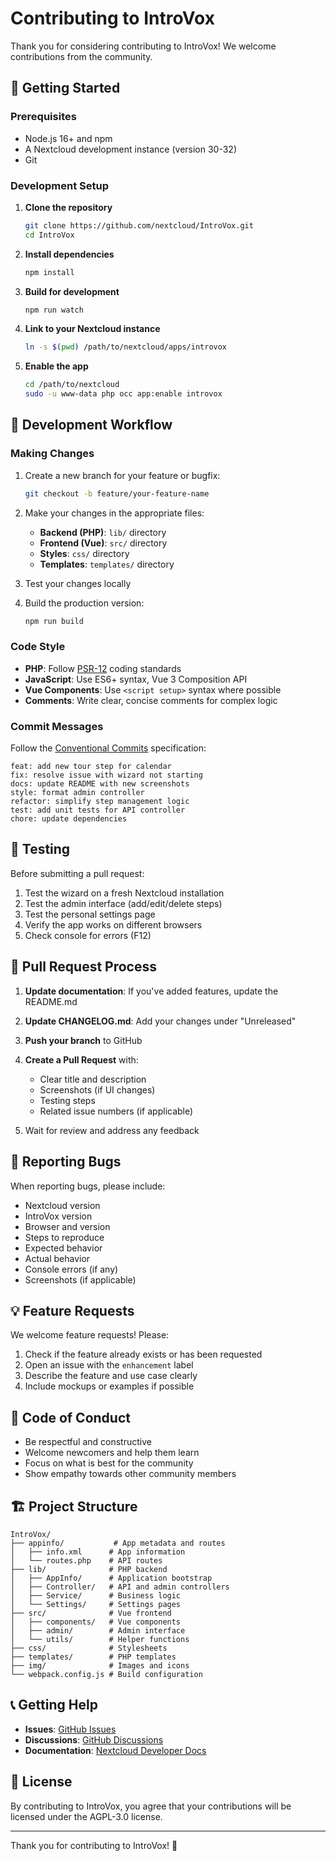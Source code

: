 # Contributing to IntroVox

Thank you for considering contributing to IntroVox! We welcome contributions from the community.

## 🚀 Getting Started

### Prerequisites

- Node.js 16+ and npm
- A Nextcloud development instance (version 30-32)
- Git

### Development Setup

1. **Clone the repository**
   ```bash
   git clone https://github.com/nextcloud/IntroVox.git
   cd IntroVox
   ```

2. **Install dependencies**
   ```bash
   npm install
   ```

3. **Build for development**
   ```bash
   npm run watch
   ```

4. **Link to your Nextcloud instance**
   ```bash
   ln -s $(pwd) /path/to/nextcloud/apps/introvox
   ```

5. **Enable the app**
   ```bash
   cd /path/to/nextcloud
   sudo -u www-data php occ app:enable introvox
   ```

## 🔨 Development Workflow

### Making Changes

1. Create a new branch for your feature or bugfix:
   ```bash
   git checkout -b feature/your-feature-name
   ```

2. Make your changes in the appropriate files:
   - **Backend (PHP)**: `lib/` directory
   - **Frontend (Vue)**: `src/` directory
   - **Styles**: `css/` directory
   - **Templates**: `templates/` directory

3. Test your changes locally

4. Build the production version:
   ```bash
   npm run build
   ```

### Code Style

- **PHP**: Follow [PSR-12](https://www.php-fig.org/psr/psr-12/) coding standards
- **JavaScript**: Use ES6+ syntax, Vue 3 Composition API
- **Vue Components**: Use `<script setup>` syntax where possible
- **Comments**: Write clear, concise comments for complex logic

### Commit Messages

Follow the [Conventional Commits](https://www.conventionalcommits.org/) specification:

```
feat: add new tour step for calendar
fix: resolve issue with wizard not starting
docs: update README with new screenshots
style: format admin controller
refactor: simplify step management logic
test: add unit tests for API controller
chore: update dependencies
```

## 🧪 Testing

Before submitting a pull request:

1. Test the wizard on a fresh Nextcloud installation
2. Test the admin interface (add/edit/delete steps)
3. Test the personal settings page
4. Verify the app works on different browsers
5. Check console for errors (F12)

## 📝 Pull Request Process

1. **Update documentation**: If you've added features, update the README.md
2. **Update CHANGELOG.md**: Add your changes under "Unreleased"
3. **Push your branch** to GitHub
4. **Create a Pull Request** with:
   - Clear title and description
   - Screenshots (if UI changes)
   - Testing steps
   - Related issue numbers (if applicable)

5. Wait for review and address any feedback

## 🐛 Reporting Bugs

When reporting bugs, please include:

- Nextcloud version
- IntroVox version
- Browser and version
- Steps to reproduce
- Expected behavior
- Actual behavior
- Console errors (if any)
- Screenshots (if applicable)

## 💡 Feature Requests

We welcome feature requests! Please:

1. Check if the feature already exists or has been requested
2. Open an issue with the `enhancement` label
3. Describe the feature and use case clearly
4. Include mockups or examples if possible

## 📜 Code of Conduct

- Be respectful and constructive
- Welcome newcomers and help them learn
- Focus on what is best for the community
- Show empathy towards other community members

## 🏗️ Project Structure

```
IntroVox/
├── appinfo/           # App metadata and routes
│   ├── info.xml      # App information
│   └── routes.php    # API routes
├── lib/              # PHP backend
│   ├── AppInfo/      # Application bootstrap
│   ├── Controller/   # API and admin controllers
│   ├── Service/      # Business logic
│   └── Settings/     # Settings pages
├── src/              # Vue frontend
│   ├── components/   # Vue components
│   ├── admin/        # Admin interface
│   └── utils/        # Helper functions
├── css/              # Stylesheets
├── templates/        # PHP templates
├── img/              # Images and icons
└── webpack.config.js # Build configuration
```

## 📞 Getting Help

- **Issues**: [GitHub Issues](https://github.com/nextcloud/IntroVox/issues)
- **Discussions**: [GitHub Discussions](https://github.com/nextcloud/IntroVox/discussions)
- **Documentation**: [Nextcloud Developer Docs](https://docs.nextcloud.com/server/latest/developer_manual/)

## 📄 License

By contributing to IntroVox, you agree that your contributions will be licensed under the AGPL-3.0 license.

---

Thank you for contributing to IntroVox! 🎉
